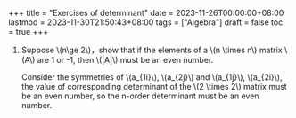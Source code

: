 +++
title = "Exercises of determinant"
date = 2023-11-26T00:00:00+08:00
lastmod = 2023-11-30T21:50:43+08:00
tags = ["Algebra"]
draft = false
toc = true
+++

1.  Suppose \\(n\ge 2\\)，show that if the elements of a \\(n \times n\\) matrix \\(A\\) are 1 or -1, then \\(|A|\\) must be an even number.

    <div class="PROOF">

    Consider the symmetries of \\(a\_{1i}\\), \\(a\_{2j}\\) and \\(a\_{1j}\\), \\(a\_{2i}\\), the value of corresponding determinant of the \\(2 \times 2\\) matrix must be an even number, so the n-order determinant must be an even number.

    </div>
